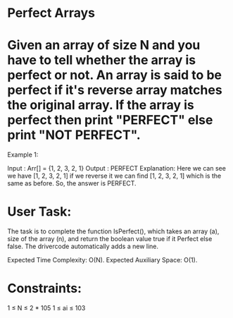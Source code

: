 # Perfect Arrays
# Given an array of size N and you have to tell whether the array is perfect or not. An array is said to be perfect if it's reverse array matches the original array. If the array is perfect then print "PERFECT" else print "NOT PERFECT".

Example 1:

Input : Arr[] = {1, 2, 3, 2, 1}
Output : PERFECT
Explanation:
Here we can see we have [1, 2, 3, 2, 1] 
if we reverse it we can find [1, 2, 3, 2, 1]
which is the same as before.
So, the answer is PERFECT.
# User Task:
The task is to complete the function IsPerfect(), which takes an array (a), size of the array (n), and return the boolean value true if it Perfect else false. The drivercode automatically adds a new line.

Expected Time Complexity: O(N).
Expected Auxiliary Space: O(1).

# Constraints:
1 ≤ N ≤ 2 * 105
1 ≤ ai ≤ 103
